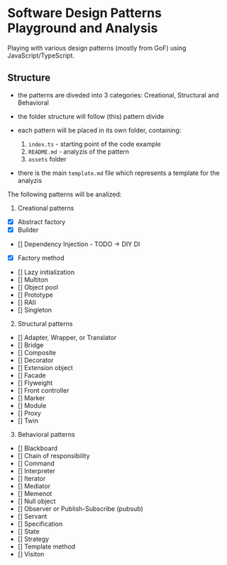 # Software Design Patterns Playground and Analysis

Playing with various design patterns (mostly from GoF) using JavaScript/TypeScript.

## Structure

- the patterns are diveded into 3 categories: Creational, Structural and Behavioral
- the folder structure will follow (this) pattern divide
- each pattern will be placed in its own folder, containing:
  1. `index.ts` - starting point of the code example
  2. `README.md` - analyzis of the pattern
  3. `assets` folder

- there is the main `template.md` file which represents a template for the analyzis

The following patterns will be analized:

1. Creational patterns
  - [x] Abstract factory
  - [x] Builder
  - [] Dependency Injection - TODO -> DIY DI
  - [x] Factory method
  - [] Lazy initialization
  - [] Multiton
  - [] Object pool
  - [] Prototype
  - [] RAII
  - [] Singleton

2. Structural patterns
  - [] Adapter, Wrapper, or Translator
  - [] Bridge
  - [] Composite
  - [] Decorator
  - [] Extension object
  - [] Facade
  - [] Flyweight
  - [] Front controller
  - [] Marker
  - [] Module
  - [] Proxy
  - [] Twin

3. Behavioral patterns
  - [] Blackboard
  - [] Chain of responsibility
  - [] Command
  - [] Interpreter
  - [] Iterator
  - [] Mediator
  - [] Memenot
  - [] Null object
  - [] Observer or Publish-Subscribe (pubsub)
  - [] Servant
  - [] Specification
  - [] State
  - [] Strategy
  - [] Template method
  - [] Visiton


